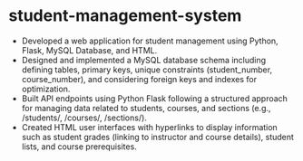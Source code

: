 # student-management-system

* Developed a web application for student management using Python, Flask, MySQL Database, and HTML.
* Designed and implemented a MySQL database schema including defining tables, primary keys, unique constraints (student_number, course_number), and considering foreign keys and indexes for optimization.
* Built API endpoints using Python Flask following a structured approach for managing data related to students, courses, and sections (e.g., /students/, /courses/, /sections/).
* Created HTML user interfaces with hyperlinks to display information such as student grades (linking to instructor and course details), student lists, and course prerequisites.

